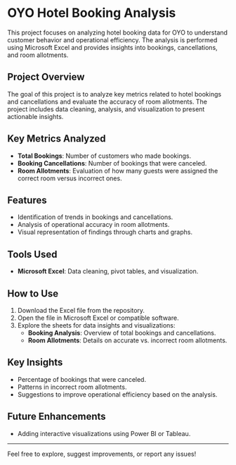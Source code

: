 # OYO Hotel Booking Analysis  

This project focuses on analyzing hotel booking data for OYO to understand customer behavior and operational efficiency. The analysis is performed using Microsoft Excel and provides insights into bookings, cancellations, and room allotments.

## Project Overview  
The goal of this project is to analyze key metrics related to hotel bookings and cancellations and evaluate the accuracy of room allotments. The project includes data cleaning, analysis, and visualization to present actionable insights.  

## Key Metrics Analyzed  
- **Total Bookings**: Number of customers who made bookings.  
- **Booking Cancellations**: Number of bookings that were canceled.  
- **Room Allotments**: Evaluation of how many guests were assigned the correct room versus incorrect ones.  

## Features  
- Identification of trends in bookings and cancellations.  
- Analysis of operational accuracy in room allotments.  
- Visual representation of findings through charts and graphs.  

## Tools Used  
- **Microsoft Excel**: Data cleaning, pivot tables, and visualization.  

## How to Use  
1. Download the Excel file from the repository.  
2. Open the file in Microsoft Excel or compatible software.  
3. Explore the sheets for data insights and visualizations:  
   - **Booking Analysis**: Overview of total bookings and cancellations.  
   - **Room Allotments**: Details on accurate vs. incorrect room allotments.

## Key Insights  
- Percentage of bookings that were canceled.  
- Patterns in incorrect room allotments.  
- Suggestions to improve operational efficiency based on the analysis.

## Future Enhancements  
  - Adding interactive visualizations using Power BI or Tableau.

---

Feel free to explore, suggest improvements, or report any issues!
